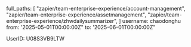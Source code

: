 <!-- Gitlab -->
full_paths: [
"zapier/team-enterprise-experience/account-management",
"zapier/team-enterprise-experience/assetmanagement",
"zapier/team-enterprise-experience/zhwdailysummarizer",
]
username: chaodonghu
from: '2025-05-01T00:00:00Z"
to: '2025-06-01T00:00:00Z"


<!-- Slack -->

UserID: U08S3VB9LTW